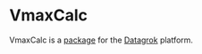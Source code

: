 # VmaxCalc

VmaxCalc is a [package](https://datagrok.ai/help/develop/develop#packages) for the [Datagrok](https://datagrok.ai) platform.
